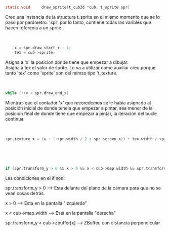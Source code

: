 ```c
static void		draw_sprite(t_cub3d *cub, t_sprite spr)
```
Creo una instancia de la structura t_sprite en el mismo momento que se lo paso por parámetro. 'spr' por lo tanto, contiene todas las varibles que hacen referenia a un sprite.
<br><br><br>




```c
	x = spr.draw_start_x - 1;
	tex = cub->sprite;
```
Asigna a 'x' la posicion donde tiene que empezar a dibujar.<br>
Asigna a tex el valor de sprite. Lo va a utilizar como auxiliar creo porque tanto 'tex' como 'sprite' son del mimso tipo 't_texture.
<br><br><br>





```c
while (++x < spr.draw_end_x)
```
Mientras que el contador 'x' que recoredemos se le habia asignado al posición inicial de donde teneia que empezar a pintar, sea menor de la posicion final de donde tiene que empezar a pintar, la iteración del bucle continua.
<br><br><br>





```c
spr.texture_x = (x - (-spr.width / 2 + spr.screen_x)) * tex.width / spr.width;
```

<br><br><br>




```c
if (spr.transform_y > 0 && x > 0 && x < cub->map.width && spr.transform_y < cub->zbuffer[x])
```
Las condiciones en el if son:

spr.transform_y > 0 	-->	Esta delante del plano de la cámara para que no se vean cosas detrás.

x > 0		-->	Esta en la pantalla "izquierda"

x < cub->map.width	-->	Esta en la pantalla "derecha"

spr.transform_y < cub->zbuffer[x]		-->	ZBuffer, con distancia perpendicular
<br><br><br>





```c

```

<br><br><br>
